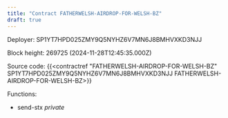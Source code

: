 ```yaml
---
title: "Contract FATHERWELSH-AIRDROP-FOR-WELSH-BZ"
draft: true
---
```

Deployer: SP1YT7HPD025ZMY9Q5NYHZ6V7MN6J8BMHVXKD3NJJ


 



Block height: 269725 (2024-11-28T12:45:35.000Z)

Source code: {{<contractref "FATHERWELSH-AIRDROP-FOR-WELSH-BZ" SP1YT7HPD025ZMY9Q5NYHZ6V7MN6J8BMHVXKD3NJJ FATHERWELSH-AIRDROP-FOR-WELSH-BZ>}}

Functions:

* send-stx _private_

